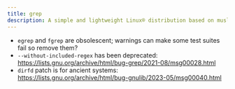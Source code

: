 ```yaml
---
title: grep
description: A simple and lightweight Linux® distribution based on musl libc and toybox
---
```


- `egrep` and `fgrep` are obsolescent; warnings can make some test suites fail so remove them?
- `--without-included-regex` has been deprecated: https://lists.gnu.org/archive/html/bug-grep/2021-08/msg00028.html
- `dirfd` patch is for ancient systems: https://lists.gnu.org/archive/html/bug-gnulib/2023-05/msg00040.html
